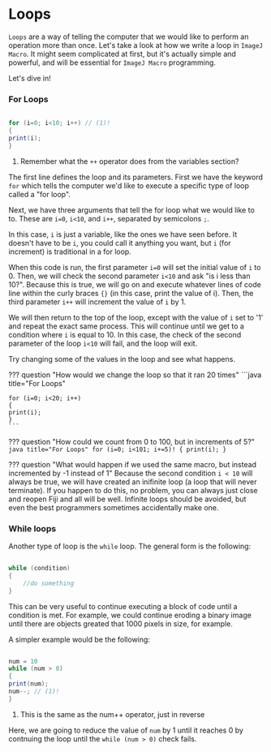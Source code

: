 # Loops

`Loops` are a way of telling the computer that we would like to perform an operation more than once. Let's take a look at how we write a loop in `ImageJ Macro`. It might seem complicated at first, but it's actually simple and powerful, and will be essential for `ImageJ Macro` programming.

Let's dive in!

### For Loops

```java title="For Loops"

for (i=0; i<10; i++) // (1)!
{
print(i);
}
```

1. Remember what the `++` operator does from the variables section?

The first line defines the loop and its parameters. First we have the keyword `for` which tells the computer we'd like to execute a specific type of loop called a "for loop".

Next, we have three arguments that tell the for loop what we would like to to. These are `i=0`, `i<10`, and `i++`, separated by semicolons `;`.

In this case, `i` is just a variable, like the ones we have seen before. It doesn't have to be `i`, you could call it anything you want, but `i` (for increment) is traditional in a for loop.

When this code is run, the first parameter `i=0` will set the initial value of `i` to 0. Then, we will check the second parameter `i<10` and ask "is i less than 10?". Because this is true, we will go on and execute whatever lines of code line within the curly braces `{}` (in this case, print the value of i). Then, the third parameter `i++`  will increment the value of `i` by 1.

We will then return to the top of the loop, except with the value of `i` set to '1' and repeat the exact same process. This will continue until we get to a condition where `i` is equal to 10. In this case, the check of the second parameter of the loop `i<10` will fail, and the loop will exit.

Try changing some of the values in the loop and see what happens.

??? question "How would we change the loop so that it ran 20 times"
    ```java title="For Loops"

    for (i=0; i<20; i++)
    {
    print(i);
    }
    ```

??? question "How could we count from 0 to 100, but in increments of 5?"
    ```java title="For Loops"
    for (i=0; i<101; i+=5)!
    {
    print(i);
    }
    ```

??? question "What would happen if we used the same macro, but instead incremented by -1 instead of 1"
    Because the second condition `i < 10` will always be true, we will have created an inifinite loop (a loop that will never terminate). If you happen to do this, no problem, you can always just close and reopen Fiji and all will be well. Infinite loops should be avoided, but even the best programmers sometimes accidentally make one.


### While loops

Another type of loop is the `while` loop. The general form is the following:

```java title="While Loops"

while (condition)
{
    //do something
}

```

This can be very useful to continue executing a block of code until a condition is met. For example, we could continue eroding a binary image until there are objects greated that 1000 pixels in size, for example.

A simpler example would be the following:

```java title="A simple while loop"

num = 10
while (num > 0)
{
print(num);
num--; // (1)!
}
```

1. This is the same as the num++ operator, just in reverse

Here, we are going to reduce the value of `num` by 1 until it reaches 0 by contnuing the loop until the `while (num > 0)` check fails.
